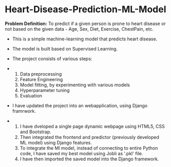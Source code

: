 # Heart-Disease-Prediction-ML-Model
**Problem Definition:** To predict if a given person is prone to heart disease or not based on the given data - Age, Sex, Diet, Exercise, ChestPain, etc.

- This is a simple machine-learning model that predicts heart disease.
- The model is built based on Supervised Learning.
- The project consists of various steps:
- 1. Data preprocessing
  2. Feature Engineering
  3. Model fitting, by experimenting with various models
  4. Hyperparameter tuning
  5. Evaluation

- I have updated the project into an webapplication, using Django framrwork.
- 1. I have dveloped a single page dynamic webpage using HTML5, CSS and Bootstrap.
  2. Then integrated the frontend and predictor (previously developed ML model) using Django features.
  3. To integrate the Ml model, instead of connecting to entire Python code, I have saved my best model using Jobli as '.pkl' file.
  4. I have then imported the saved model into the Django framework.
